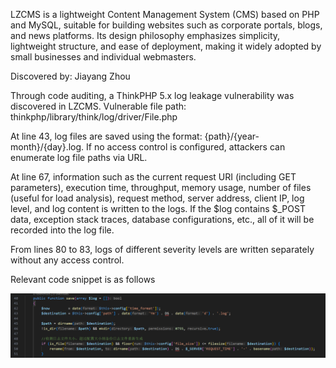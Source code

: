 LZCMS is a lightweight Content Management System (CMS) based on PHP and MySQL, suitable for building websites such as corporate portals, blogs, and news platforms. Its design philosophy emphasizes simplicity, lightweight structure, and ease of deployment, making it widely adopted by small businesses and individual webmasters.

Discovered by: Jiayang Zhou 

Through code auditing, a ThinkPHP 5.x log leakage vulnerability was discovered in LZCMS.
Vulnerable file path: thinkphp/library/think/log/driver/File.php

At line 43, log files are saved using the format: {path}/{year-month}/{day}.log. If no access control is configured, attackers can enumerate log file paths via URL.

At line 67, information such as the current request URI (including GET parameters), execution time, throughput, memory usage, number of files (useful for load analysis), request method, server address, client IP, log level, and log content is written to the logs.
If the $log contains $_POST data, exception stack traces, database configurations, etc., all of it will be recorded into the log file.

From lines 80 to 83, logs of different severity levels are written separately without any access control.

Relevant code snippet is as follows

![1.png](https://raw.githubusercontent.com/kklzzcun/CMS/main/assets/1.png)

